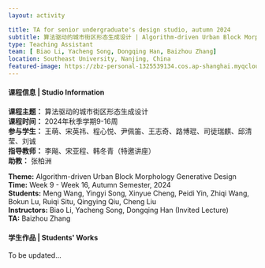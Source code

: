 ```yaml
---
layout: activity

title: TA for senior undergraduate's design studio, autumn 2024
subtitle: 算法驱动的城市街区形态生成设计 | Algorithm-driven Urban Block Morphology Generative Design 
type: Teaching Assistant
team: [ Biao Li, Yacheng Song, Dongqing Han, Baizhou Zhang]
location: Southeast University, Nanjing, China
featured-image: https://zbz-personal-1325539134.cos.ap-shanghai.myqcloud.com/image/20250304110423.png
---
```


#### 课程信息 | Studio Information

**课程主题：** 算法驱动的城市街区形态生成设计  
**课程时间：** 2024年秋季学期9-16周  
**参与学生：** 王萌、宋英祎、程心悦、尹佩笛、王志奇、路博琨、司徒瑞麒、邱清莹、刘诚  
**指导教师：** 李飚、宋亚程、韩冬青（特邀讲座）  
**助教：** 张柏洲  

**Theme:** Algorithm-driven Urban Block Morphology Generative Design  
**Time:** Week 9 - Week 16, Autumn Semester, 2024  
**Students:** Meng Wang, Yingyi Song, Xinyue Cheng, Peidi Yin, Zhiqi Wang, Bokun Lu, Ruiqi Situ, Qingying Qiu, Cheng Liu  
**Instructors:** Biao Li, Yacheng Song, Dongqing Han (Invited Lecture)  
**TA:** Baizhou Zhang

#### 学生作品 | Students' Works
To be updated...